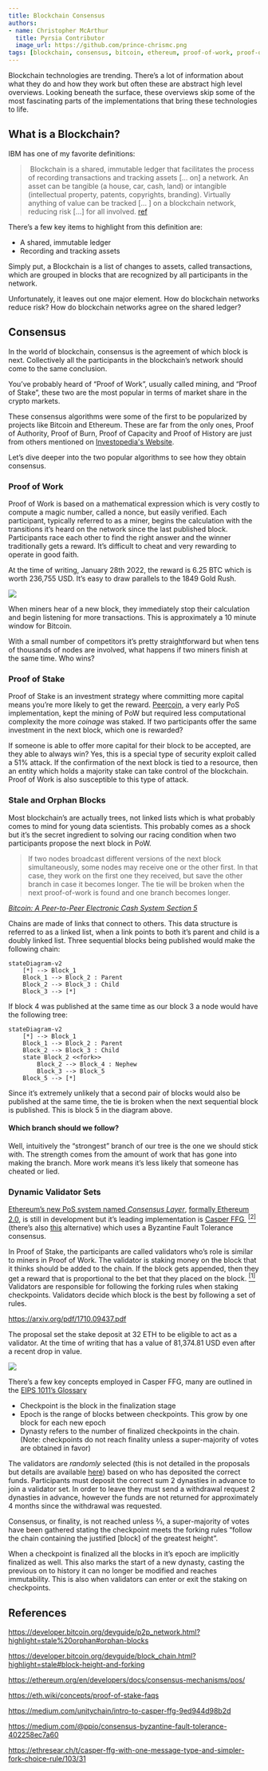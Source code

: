 ```yaml
---
title: Blockchain Consensus
authors:
- name: Christopher McArthur
  title: Pyrsia Contributor
  image_url: https://github.com/prince-chrismc.png
tags: [blockchain, consensus, bitcoin, ethereum, proof-of-work, proof-of-stake]
---
```


Blockchain technologies are trending. There’s a lot of information about what they do and how they work but often these are abstract high level overviews. Looking beneath the surface, these overviews skip some of the most fascinating parts of the implementations that bring these technologies to life. 

## What is a Blockchain?

IBM has one of my favorite definitions:

> Blockchain is a shared, immutable ledger that facilitates the process of recording transactions and tracking assets \[... on] a network.
> An asset can be tangible (a house, car, cash, land) or intangible (intellectual property, patents, copyrights, branding). Virtually 
> anything of value can be tracked \[... ] on a blockchain network, reducing risk \[...] for all involved. 
> [ref](https://www.ibm.com/topics/what-is-blockchain)

There’s a few key items to highlight from this definition are:

- A shared, immutable ledger
- Recording and tracking assets

Simply put, a Blockchain is a list of changes to assets, called transactions, which are grouped in blocks that are recognized by all participants in the network. 

Unfortunately, it leaves out one major element. How do blockchain networks reduce risk? How do blockchain networks agree on the shared ledger?

## Consensus

In the world of blockchain, consensus is the agreement of which block is next. Collectively all the participants in the blockchain’s network 
should come to the same conclusion.

You’ve probably heard of “Proof of Work”, usually called mining, and “Proof of Stake”, these two are the most popular in terms of market share
in the crypto markets.

These consensus algorithms were some of the first to be popularized by projects like Bitcoin and Ethereum. These are far from the only ones, Proof of Authority, Proof of Burn, Proof of Capacity and Proof of History are just from others mentioned on [Investopedia's Website](https://www.investopedia.com/terms/c/consensus-mechanism-cryptocurrency.asp).

Let’s dive deeper into the two popular algorithms to see how they obtain consensus.

### Proof of Work

Proof of Work is based on a mathematical expression which is very costly to compute a magic number, called a nonce, but easily verified. Each participant, typically referred to as a miner, begins the calculation with the transitions it’s heard on the network since the last published block. Participants race each other to find the right answer and the winner traditionally gets a reward. It’s difficult to cheat and very rewarding to operate in good faith.

At the time of writing, January 28th 2022, the reward is 6.25 BTC which is worth 236,755 USD. It’s easy to draw parallels to the 1849 Gold Rush.

![](https://lh4.googleusercontent.com/lbGxZlJRF5GlNLNmbQlnS7Rdk0CHU9w2QjyfghfFLKWOa-bz7ZaEq83AWwVwEd4oJXZgUhyBQxzZ_-_6ytuISeQXU1er77nfwYpdoPgaE_8bvQqKFdsLmUVRbuc9NrePRDTtcZ7YbkqgTq5RMg)

When miners hear of a new block, they immediately stop their calculation and begin listening for more transactions. This is approximately a 10 minute window for Bitcoin.

With a small number of competitors it’s pretty straightforward but when tens of thousands of nodes are involved, what happens if two miners finish at the same time. Who wins?

### Proof of Stake 

Proof of Stake is an investment strategy where committing more capital means you’re more likely to get the reward. [Peercoin](https://www.peercoin.net/whitepapers/peercoin-paper.pdf), a very early PoS implementation, kept the mining of PoW but required less computational complexity the more _coinage_ was staked. If two participants offer the same investment in the next block, which one is rewarded?

If someone is able to offer more capital for their block to be accepted, are they able to always win? Yes, this is a special type of security exploit called a 51% attack. If the confirmation of the next block is tied to a resource, then an entity which holds a majority stake can take control of the blockchain. Proof of Work is also susceptible to this type of attack.

### Stale and Orphan Blocks

Most blockchain’s are actually trees, not linked lists which is what probably comes to mind for young data scientists. This probably comes as a shock but it’s the secret ingredient to solving our racing condition when two participants propose the next block in PoW.

> If two nodes broadcast different versions of the next block simultaneously, some 
> nodes may receive one or the other first. In that case, they work on the first one they received,
> but save the other branch in case it becomes longer.
> The tie will be broken when the next proof-of-work is found and one branch becomes longer.

[_Bitcoin: A Peer-to-Peer Electronic Cash System Section 5_](https://bitcoin.org/bitcoin.pdf)

Chains are made of links that connect to others. This data structure is referred to as a linked list, when a link
points to both it’s parent and child is a doubly linked list. Three sequential blocks being published would make the following chain:

```mermaid
stateDiagram-v2
    [*] --> Block_1
    Block_1 --> Block_2 : Parent
    Block_2 --> Block_3 : Child
    Block_3 --> [*]
```

If block 4 was published at the same time as our block 3 a node would have the following tree:

```mermaid
stateDiagram-v2
    [*] --> Block_1
    Block_1 --> Block_2 : Parent
    Block_2 --> Block_3 : Child
    state Block_2 <<fork>>
        Block_2 --> Block_4 : Nephew
        Block_3 --> Block_5
    Block_5 --> [*]
```

Since it’s extremely unlikely that a second pair of blocks would also be published at the same time, the tie is broken when the next sequential block is published. This is block 5 in the diagram above.

#### Which branch should we follow?

Well, intuitively the “strongest” branch of our tree is the one we should stick with. The strength comes from the amount of work that has gone into making the branch. More work means it’s less likely that someone has cheated or lied. 

### Dynamic Validator Sets

[Ethereum’s new PoS system named _Consensus Layer_](https://ethereum.org/en/upgrades/merge), [formally Ethereum 2.0](https://blog.ethereum.org/2022/01/24/the-great-eth2-renaming/), is still in development but it’s leading implementation is [Casper FFG ](https://arxiv.org/pdf/1710.09437.pdf) [<sup>\[2\]</sup>](https://eips.ethereum.org/EIPS/eip-1011) (there’s also [this](https://vitalik.ca/general/2018/12/05/cbc_casper.html) alternative) which uses a Byzantine Fault Tolerance consensus.

In Proof of Stake, the participants are called validators who’s role is similar to miners in Proof of Work. The validator is staking money on the block that it thinks should be added to the chain. If the block gets appended, then they get a reward that is proportional to the bet that they placed on the block. [<sup>\[1\]</sup>](https://www.chubbydeveloper.com/ethereum-proof-of-stake-casper-ffg-vs-casper-cbc/)<sup> </sup>Validators are responsible for following the forking rules when staking checkpoints. Validators decide which block is the best by following a set of rules.

<https://arxiv.org/pdf/1710.09437.pdf>

The proposal set the stake deposit at 32 ETH to be eligible to act as a validator. At the time of writing that has a value of 81,374.81 USD even after a recent drop in value.

![](https://lh6.googleusercontent.com/yqYvnvnQNbf46dzgQQcndXR8eFjm_LYe-6ND4GslxLlyxtZamkv5q6deQjMVayYz9cHNvzh8UbOwcl4Q897KJEJp_mtCHi0x3WvMWN8b9cG-1zDiLnuQ-lQiBaC2H6D66O-8x2umwhzTkWLbJA)

There’s a few key concepts employed in Casper FFG, many are outlined in the [EIPS 1011’s Glossary](https://eips.ethereum.org/EIPS/eip-1011#glossary)

- Checkpoint is the block in the finalization stage
- Epoch is the range of blocks between checkpoints. This grow by one block for each new epoch
- Dynasty refers to the number of finalized checkpoints in the chain. (Note: checkpoints do not reach finality unless a super-majority of votes are obtained in favor)

The validators are _randomly_ selected (this is not detailed in the proposals but details are available [here](https://github.com/ethereum/casper/blob/4adeffce5709fcf2d36f4bc6ac27bbd62747d032/VALIDATOR_GUIDE.md)) based on who has deposited the correct funds. Participants must deposit the correct sum 2 dynasties in advance to join a validator set. In order to leave they must send a withdrawal request 2 dynasties in advance, however the funds are not returned for approximately 4 months since the withdrawal was requested.

Consensus, or finality, is not reached unless ⅔, a super-majority of votes have been gathered stating the checkpoint meets the forking rules “follow the chain containing the justified \[block] of the greatest height”.

When a checkpoint is finalized all the blocks in it’s epoch are implicitly finalized as well. This also marks the start of a new dynasty, casting the previous on to history it can no longer be modified and reaches immutability. This is also when validators can enter or exit the staking on checkpoints.

## References

<https://developer.bitcoin.org/devguide/p2p_network.html?highlight=stale%20orphan#orphan-blocks> 

<https://developer.bitcoin.org/devguide/block_chain.html?highlight=stale#block-height-and-forking>

<https://ethereum.org/en/developers/docs/consensus-mechanisms/pos/>

<https://eth.wiki/concepts/proof-of-stake-faqs>

<https://medium.com/unitychain/intro-to-casper-ffg-9ed944d98b2d>

<https://medium.com/@ppio/consensus-byzantine-fault-tolerance-402258ec7a60>

<https://ethresear.ch/t/casper-ffg-with-one-message-type-and-simpler-fork-choice-rule/103/31>
